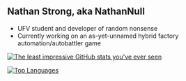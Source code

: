 ## Nathan Strong, aka NathanNull
- UFV student and developer of random nonsense
- Currently working on an as-yet-unnamed hybrid factory automation/autobattler game

[![The least impressive GitHub stats you've ever seen](https://github-readme-stats.vercel.app/api?username=NathanNull&show_icons=true&theme=tokyonight)](https://github.com/anuraghazra/github-readme-stats)

[![Top Languages](https://github-readme-stats.vercel.app/api/top-langs/?username=NathanNull&theme=dark)](https://github.com/anuraghazra/github-readme-stats)

<!--
**NathanNull/NathanNull** is a ✨ _special_ ✨ repository because its `README.md` (this file) appears on your GitHub profile.

Here are some ideas to get you started:

- 🔭 I’m currently working on ...
- 🌱 I’m currently learning ...
- 👯 I’m looking to collaborate on ...
- 🤔 I’m looking for help with ...
- 💬 Ask me about ...
- 📫 How to reach me: ...
- 😄 Pronouns: ...
- ⚡ Fun fact: ...
-->
